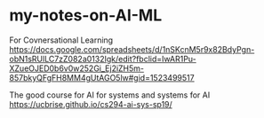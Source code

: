 # my-notes-on-AI-ML

For Covnersational Learning 
https://docs.google.com/spreadsheets/d/1nSKcnM5r9x82BdyPgn-obN1sRUlLC7zZ082a0132Igk/edit?fbclid=IwAR1Pu-XZueOJED0b6v0w252Gi_Ej2iZH5m-857bkyQFgFH8MM4gUtAGO5lw#gid=1523499517


The good course for AI for systems and systems for AI
https://ucbrise.github.io/cs294-ai-sys-sp19/

